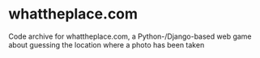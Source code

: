 # whattheplace.com
Code archive for whattheplace.com, a Python-/Django-based web game about guessing the location where a photo has been taken
